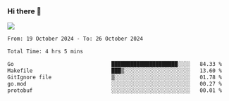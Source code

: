 ### Hi there 👋️

![](https://komarev.com/ghpvc/?username=Loner1024)

<!--START_SECTION:waka-->

```txt
From: 19 October 2024 - To: 26 October 2024

Total Time: 4 hrs 5 mins

Go                               █████████████████████░░░░   84.33 %
Makefile                         ███▒░░░░░░░░░░░░░░░░░░░░░   13.60 %
GitIgnore file                   ▒░░░░░░░░░░░░░░░░░░░░░░░░   01.78 %
go.mod                           ░░░░░░░░░░░░░░░░░░░░░░░░░   00.27 %
protobuf                         ░░░░░░░░░░░░░░░░░░░░░░░░░   00.01 %
```

<!--END_SECTION:waka-->



